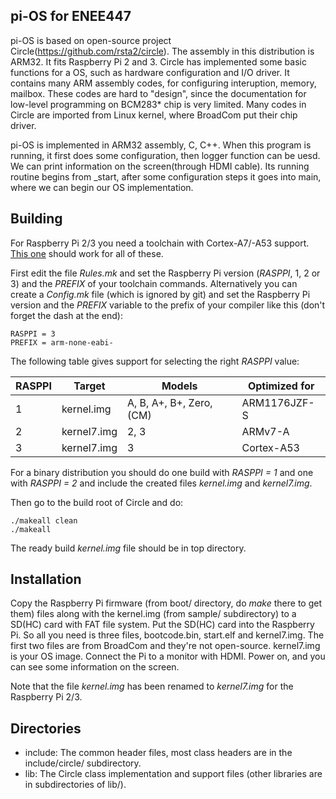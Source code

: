 pi-OS for ENEE447
---------
pi-OS is based on open-source project Circle(https://github.com/rsta2/circle).
The assembly in this distribution is ARM32. It fits Raspberry Pi 2 and 3.
Circle has implemented some basic functions for a OS, such as hardware configuration and I/O driver. It  contains many ARM assembly codes, for configuring interuption, memory, mailbox. These codes are hard to "design", since the documentation for low-level programming on BCM283* chip is very limited. Many codes in Circle are imported from Linux kernel, where BroadCom put their chip driver. 

pi-OS is implemented in ARM32 assembly, C, C++. When this program is running, it first does some configuration, then logger function can be uesd. We can print information on the screen(through HDMI cable). Its running routine begins from _start, after some configuration steps it goes into main, where we can begin our OS implementation. 


Building
--------

For Raspberry Pi 2/3 you need a toolchain with Cortex-A7/-A53 support. [This one](https://github.com/raspberrypi/tools/tree/master/arm-bcm2708/arm-rpi-4.9.3-linux-gnueabihf) should work for all of these.

First edit the file *Rules.mk* and set the Raspberry Pi version (*RASPPI*, 1, 2 or 3) and the *PREFIX* of your toolchain commands. Alternatively you can create a *Config.mk* file (which is ignored by git) and set the Raspberry Pi version and the *PREFIX* variable to the prefix of your compiler like this (don't forget the dash at the end):

`RASPPI = 3`  
`PREFIX = arm-none-eabi-`

The following table gives support for selecting the right *RASPPI* value:

| RASPPI | Target      | Models                   | Optimized for |
| ------ | ----------- | ------------------------ | ------------- |
|      1 | kernel.img  | A, B, A+, B+, Zero, (CM) | ARM1176JZF-S  |
|      2 | kernel7.img | 2, 3                     | ARMv7-A       |
|      3 | kernel7.img | 3                        | Cortex-A53    |

For a binary distribution you should do one build with *RASPPI = 1* and one with *RASPPI = 2* and include the created files *kernel.img* and *kernel7.img*.

Then go to the build root of Circle and do:

`./makeall clean`  
`./makeall`

The ready build *kernel.img* file should be in top directory. 




Installation
------------

Copy the Raspberry Pi firmware (from boot/ directory, do *make* there to get them) files along with the kernel.img (from sample/ subdirectory) to a SD(HC) card with FAT file system. Put the SD(HC) card into the Raspberry Pi. So all you need is three files, bootcode.bin, start.elf and kernel7.img. The first two files are from BroadCom and they're not open-source. kernel7.img is your OS image. Connect the Pi to a monitor with HDMI. Power on, and you can see some information on the screen.

Note that the file *kernel.img* has been renamed to *kernel7.img* for the Raspberry Pi 2/3.

Directories
-----------

* include: The common header files, most class headers are in the include/circle/ subdirectory.
* lib: The Circle class implementation and support files (other libraries are in subdirectories of lib/).

